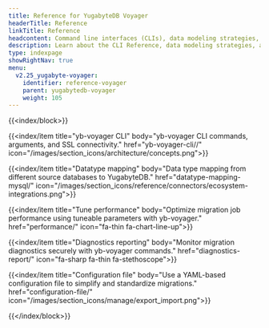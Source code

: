 ```yaml
---
title: Reference for YugabyteDB Voyager
headerTitle: Reference
linkTitle: Reference
headcontent: Command line interfaces (CLIs), data modeling strategies, and data type mapping reference.
description: Learn about the CLI Reference, data modeling strategies, and data type mapping reference using YugabyteDB Voyager.
type: indexpage
showRightNav: true
menu:
  v2.25_yugabyte-voyager:
    identifier: reference-voyager
    parent: yugabytedb-voyager
    weight: 105
---
```


{{<index/block>}}

  {{<index/item
    title="yb-voyager CLI"
    body="yb-voyager CLI commands, arguments, and SSL connectivity."
    href="yb-voyager-cli//"
    icon="/images/section_icons/architecture/concepts.png">}}

  {{<index/item
    title="Datatype mapping"
    body="Data type mapping from different source databases to YugabyteDB."
    href="datatype-mapping-mysql/"
    icon="/images/section_icons/reference/connectors/ecosystem-integrations.png">}}

  {{<index/item
    title="Tune performance"
    body="Optimize migration job performance using tuneable parameters with yb-voyager."
    href="performance/"
    icon="fa-thin fa-chart-line-up">}}

   {{<index/item
    title="Diagnostics reporting"
    body="Monitor migration diagnostics securely with yb-voyager commands."
    href="diagnostics-report/"
    icon="fa-sharp fa-thin fa-stethoscope">}}

  {{<index/item
    title="Configuration file"
    body="Use a YAML-based configuration file to simplify and standardize migrations."
    href="configuration-file/"
    icon="/images/section_icons/manage/export_import.png">}}

{{</index/block>}}
